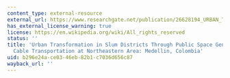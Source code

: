 ```yaml
---
content_type: external-resource
external_url: https://www.researchgate.net/publication/26628194_URBAN_TRANSFORMATION_IN_SLUM_DISTRICTS_THROUGH_PUBLIC_SPACE_GENERATION_AND_CABLE_TRANSPORTATION_AT_NORTHEASTERN_AREA_MEDELLIN_COLOMBIA
has_external_license_warning: true
license: https://en.wikipedia.org/wiki/All_rights_reserved
status: ''
title: 'Urban Transformation in Slum Districts Through Public Space Generation and
  Cable Transportation at Northeastern Area: Medellin, Colombia'
uid: b296e24a-ce03-46eb-82b1-c7036d656c87
wayback_url: ''
---
```


